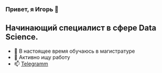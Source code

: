 ### Привет, я Игорь 👋

<!--
**79nin/79nin** is a ✨ _special_ ✨ repository because its `README.md` (this file) appears on your GitHub profile.

Here are some ideas to get you started:

- 🔭 I’m currently working on ...
- 🌱 I’m currently learning ...
- 👯 I’m looking to collaborate on ...
- 🤔 I’m looking for help with ...
- 💬 Ask me about ...
- 📫 How to reach me: ...
- 😄 Pronouns: ...
- ⚡ Fun fact: ...
-->
Начинающий специалист в сфере Data Science.
-

- 🌱 В настоящее время обучаюсь в магистратуре
- 🔭 Активно ищу работу
- 📫 [Telegramm](https://t.me/Prili4nbli_79nin)
